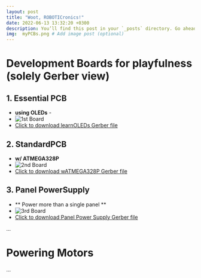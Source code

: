 ```yaml
---
layout: post
title: "Woot, ROBOTICronics!"
date: 2022-06-13 13:32:20 +0300
description: You’ll find this post in your `_posts` directory. Go ahead and edit it and re-build the site to see your changes. # Add post description (optional)
img:  myPCBs.png # Add image post (optional)
---
```


# Development Boards for playfulness (solely Gerber view)
## 1.  Essential PCB
  - **using OLEDs** -
  - ![1st Board]({{site.baseurl}}/assets/img/learnOLEDs.png)
  - <a href="https://github.com/ROBOTICronics/PCB/blob/main/xMM/learnOLEDs.zip?raw=true" download="wATMEGA328P">Click to download learnOLEDs Gerber file</a>

## 2.  StandardPCB
  - **w/ ATMEGA328P**
  - ![2nd Board]({{site.baseurl}}/assets/img/wATMEGA328P.png)
  - [Click to download wATMEGA328P Gerber file](https://github.com/ROBOTICronics/PCB/blob/main/xMM/wATMEGA328P.zip?raw=true)

## 3. Panel PowerSupply
  - ** Power more than a single panel **
  - ![3rd Board]({{site.baseurl}}/assets/img/panelpowersupply.png)
  - <a href="https://github.com/ROBOTICronics/PCB/blob/main/xMM/panel-power-supply.zip?raw=true">Click to download Panel Power Supply Gerber file</a> 

...

# Powering Motors

...
